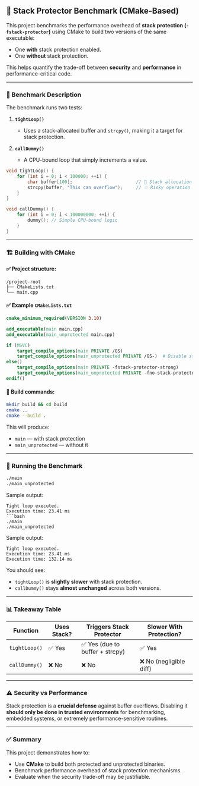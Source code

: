 
## 🧪 Stack Protector Benchmark (CMake-Based)

This project benchmarks the performance overhead of **stack protection (`-fstack-protector`)** using CMake to build two versions of the same executable:

* One **with** stack protection enabled.
* One **without** stack protection.

This helps quantify the trade-off between **security** and **performance** in performance-critical code.

---

### 📄 Benchmark Description

The benchmark runs two tests:

1. **`tightLoop()`**

   * Uses a stack-allocated buffer and `strcpy()`, making it a target for stack protection.
2. **`callDummy()`**

   * A CPU-bound loop that simply increments a value.

```cpp
void tightLoop() {
    for (int i = 0; i < 100000; ++i) {
        char buffer[100];                        // 🧠 Stack allocation
        strcpy(buffer, "This can overflow");     // 💥 Risky operation (triggers stack protection)
    }
}
```

```cpp
void callDummy() {
    for (int i = 0; i < 100000000; ++i) {
        dummy(); // Simple CPU-bound logic
    }
}
```

---

### 🏗️ Building with CMake

#### ✅ Project structure:

```
/project-root
├── CMakeLists.txt
└── main.cpp
```

#### ✅ Example `CMakeLists.txt`

```cmake
cmake_minimum_required(VERSION 3.10)

add_executable(main main.cpp)
add_executable(main_unprotected main.cpp)

if (MSVC)
    target_compile_options(main PRIVATE /GS)
    target_compile_options(main_unprotected PRIVATE /GS-)  # Disable stack protection
else()
    target_compile_options(main PRIVATE -fstack-protector-strong)
    target_compile_options(main_unprotected PRIVATE -fno-stack-protector)
endif()
```

#### 🔧 Build commands:

```bash
mkdir build && cd build
cmake ..
cmake --build .
```

This will produce:

* `main` — with stack protection
* `main_unprotected` — without it

---

### 🚀 Running the Benchmark

```bash
./main
./main_unprotected
```

Sample output:

```
Tight loop executed.
Execution time: 23.41 ms
```bash
./main
./main_unprotected
```

Sample output:

```
Tight loop executed.
Execution time: 23.41 ms
Execution time: 132.14 ms
```

You should see:

* `tightLoop()` is **slightly slower** with stack protection.
* `callDummy()` stays **almost unchanged** across both versions.

---

### 📊 Takeaway Table

| Function      | Uses Stack? | Triggers Stack Protector       | Slower With Protection? |
| ------------- | ----------- | ------------------------------ | ----------------------- |
| `tightLoop()` | ✅ Yes       | ✅ Yes (due to buffer + strcpy) | ✅ Yes                   |
| `callDummy()` | ❌ No        | ❌ No                           | ❌ No (negligible diff)  |

---

### ⚠️ Security vs Performance

Stack protection is a **crucial defense** against buffer overflows. Disabling it **should only be done in trusted environments** for benchmarking, embedded systems, or extremely performance-sensitive routines.

---

### ✅ Summary

This project demonstrates how to:

* Use **CMake** to build both protected and unprotected binaries.
* Benchmark performance overhead of stack protection mechanisms.
* Evaluate when the security trade-off may be justifiable.
